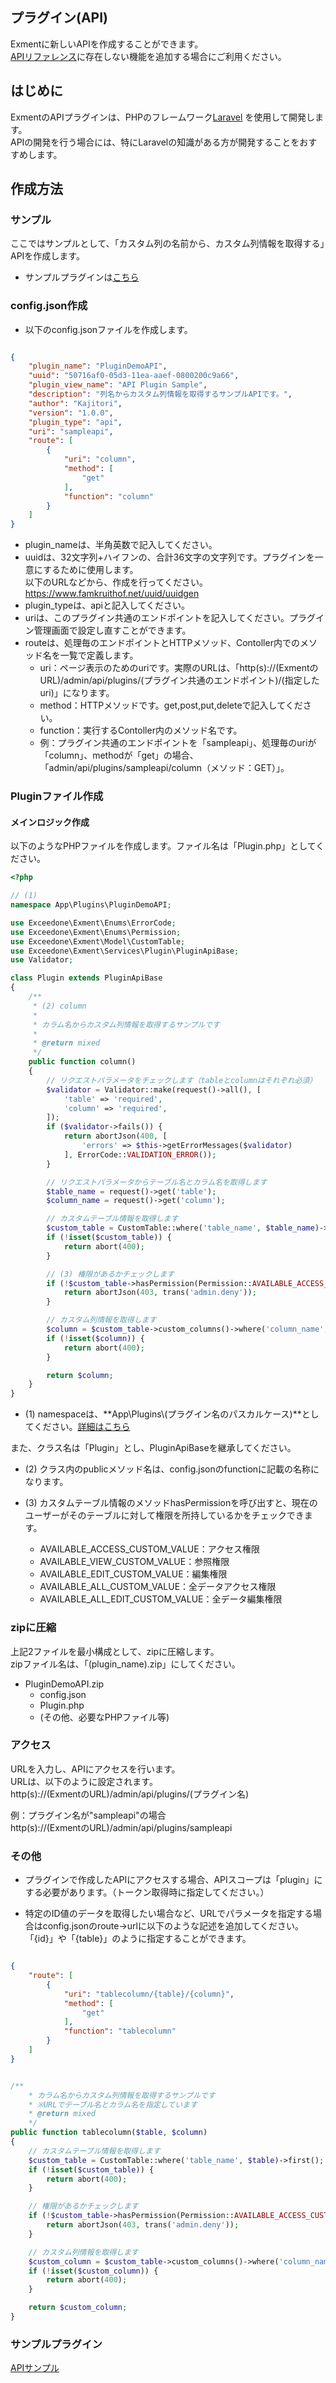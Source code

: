 ## プラグイン(API)
Exmentに新しいAPIを作成することができます。  
[APIリファレンス](https://exment.net/reference/ja/webapi.html)に存在しない機能を追加する場合にご利用ください。  

## はじめに
ExmentのAPIプラグインは、PHPのフレームワーク[Laravel](http://laravel.jp/) を使用して開発します。  
APIの開発を行う場合には、特にLaravelの知識がある方が開発することをおすすめします。

## 作成方法

### サンプル
ここではサンプルとして、「カスタム列の名前から、カスタム列情報を取得する」APIを作成します。

- サンプルプラグインは[こちら](https://github.com/exment-git/plugin-sample/tree/main/api/PluginDemoAPI)  


### config.json作成
- 以下のconfig.jsonファイルを作成します。  

~~~ json

{
    "plugin_name": "PluginDemoAPI",
    "uuid": "50716af0-05d3-11ea-aaef-0800200c9a66",
    "plugin_view_name": "API Plugin Sample",
    "description": "列名からカスタム列情報を取得するサンプルAPIです。",
    "author": "Kajitori",
    "version": "1.0.0",
    "plugin_type": "api",
    "uri": "sampleapi",
    "route": [
        {
            "uri": "column",
            "method": [
                "get"
            ],
            "function": "column"
        }
    ]
}

~~~

- plugin_nameは、半角英数で記入してください。
- uuidは、32文字列+ハイフンの、合計36文字の文字列です。プラグインを一意にするために使用します。  
以下のURLなどから、作成を行ってください。  
https://www.famkruithof.net/uuid/uuidgen
- plugin_typeは、apiと記入してください。  
- uriは、このプラグイン共通のエンドポイントを記入してください。プラグイン管理画面で設定し直すことができます。  
- routeは、処理毎のエンドポイントとHTTPメソッド、Contoller内でのメソッド名を一覧で定義します。
    - uri：ページ表示のためのuriです。実際のURLは、「http(s)://(ExmentのURL)/admin/api/plugins/(プラグイン共通のエンドポイント)/(指定したuri)」になります。  
    - method：HTTPメソッドです。get,post,put,deleteで記入してください。
    - function：実行するContoller内のメソッド名です。
    - 例：プラグイン共通のエンドポイントを「sampleapi」、処理毎のuriが「column」、methodが「get」の場合、「admin/api/plugins/sampleapi/column（メソッド：GET）」。

### Pluginファイル作成

#### メインロジック作成
以下のようなPHPファイルを作成します。ファイル名は「Plugin.php」としてください。

~~~ php
<?php

// (1)
namespace App\Plugins\PluginDemoAPI;

use Exceedone\Exment\Enums\ErrorCode;
use Exceedone\Exment\Enums\Permission;
use Exceedone\Exment\Model\CustomTable;
use Exceedone\Exment\Services\Plugin\PluginApiBase;
use Validator;

class Plugin extends PluginApiBase
{
    /**
     * (2) column
     *
     * カラム名からカスタム列情報を取得するサンプルです
     *
     * @return mixed
     */
    public function column()
    {
        // リクエストパラメータをチェックします（tableとcolumnはそれぞれ必須）
        $validator = Validator::make(request()->all(), [
            'table' => 'required',
            'column' => 'required',
        ]);
        if ($validator->fails()) {
            return abortJson(400, [
                'errors' => $this->getErrorMessages($validator)
            ], ErrorCode::VALIDATION_ERROR());
        }

        // リクエストパラメータからテーブル名とカラム名を取得します
        $table_name = request()->get('table');
        $column_name = request()->get('column');

        // カスタムテーブル情報を取得します
        $custom_table = CustomTable::where('table_name', $table_name)->first();
        if (!isset($custom_table)) {
            return abort(400);
        }

        // (3) 権限があるかチェックします
        if (!$custom_table->hasPermission(Permission::AVAILABLE_ACCESS_CUSTOM_VALUE)) {
            return abortJson(403, trans('admin.deny'));
        }

        // カスタム列情報を取得します
        $column = $custom_table->custom_columns()->where('column_name', $column_name)->first();
        if (!isset($column)) {
            return abort(400);
        }

        return $column;
    }
}
~~~

- (1) namespaceは、**App\Plugins\\(プラグイン名のパスカルケース)**としてください。[詳細はこちら](/ja/plugin_quickstart#プラグイン名のnamespace)

また、クラス名は「Plugin」とし、PluginApiBaseを継承してください。

- (2) クラス内のpublicメソッド名は、config.jsonのfunctionに記載の名称になります。  

- (3) カスタムテーブル情報のメソッドhasPermissionを呼び出すと、現在のユーザーがそのテーブルに対して権限を所持しているかをチェックできます。  
    - AVAILABLE_ACCESS_CUSTOM_VALUE：アクセス権限
    - AVAILABLE_VIEW_CUSTOM_VALUE：参照権限
    - AVAILABLE_EDIT_CUSTOM_VALUE：編集権限
    - AVAILABLE_ALL_CUSTOM_VALUE：全データアクセス権限
    - AVAILABLE_ALL_EDIT_CUSTOM_VALUE：全データ編集権限


### zipに圧縮
上記2ファイルを最小構成として、zipに圧縮します。  
zipファイル名は、「(plugin_name).zip」にしてください。  
- PluginDemoAPI.zip
    - config.json
    - Plugin.php
    - (その他、必要なPHPファイル等)


### アクセス
URLを入力し、APIにアクセスを行います。  
URLは、以下のように設定されます。  
http(s)://(ExmentのURL)/admin/api/plugins/(プラグイン名)  

例：プラグイン名が"sampleapi"の場合  
http(s)://(ExmentのURL)/admin/api/plugins/sampleapi


### その他
- プラグインで作成したAPIにアクセスする場合、APIスコープは「plugin」にする必要があります。（トークン取得時に指定してください。）  

- 特定のID値のデータを取得したい場合など、URLでパラメータを指定する場合はconfig.jsonのroute→urlに以下のような記述を追加してください。「{id}」や「{table}」のように指定することができます。  

~~~ json

{
    "route": [
        {
            "uri": "tablecolumn/{table}/{column}",
            "method": [
                "get"
            ],
            "function": "tablecolumn"
        }
    ]
}

~~~

~~~ php

/**
    * カラム名からカスタム列情報を取得するサンプルです
    * ※URLでテーブル名とカラム名を指定しています
    * @return mixed
    */
public function tablecolumn($table, $column)
{
    // カスタムテーブル情報を取得します
    $custom_table = CustomTable::where('table_name', $table)->first();
    if (!isset($custom_table)) {
        return abort(400);
    }

    // 権限があるかチェックします
    if (!$custom_table->hasPermission(Permission::AVAILABLE_ACCESS_CUSTOM_VALUE)) {
        return abortJson(403, trans('admin.deny'));
    }

    // カスタム列情報を取得します
    $custom_column = $custom_table->custom_columns()->where('column_name', $column)->first();
    if (!isset($custom_column)) {
        return abort(400);
    }

    return $custom_column;
}

~~~

### サンプルプラグイン
[APIサンプル](https://github.com/exment-git/plugin-sample/tree/main/api/PluginDemoAPI)  
